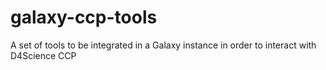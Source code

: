 # galaxy-ccp-tools
A set of tools to be integrated in a Galaxy instance in order to interact with D4Science CCP
